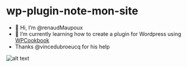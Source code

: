 # wp-plugin-note-mon-site

- 👋 Hi, I’m @renaudMaupoux
- 🌱 I’m currently learning how to create a plugin for Wordpress using [WPCookbook](https://vincentdubroeucq.com/wpcookbook/)
- Thanks @vincedubroeucq for his help

![alt text](http://ateliermaupoux.com.mare2067.odns.fr/avis.png)


